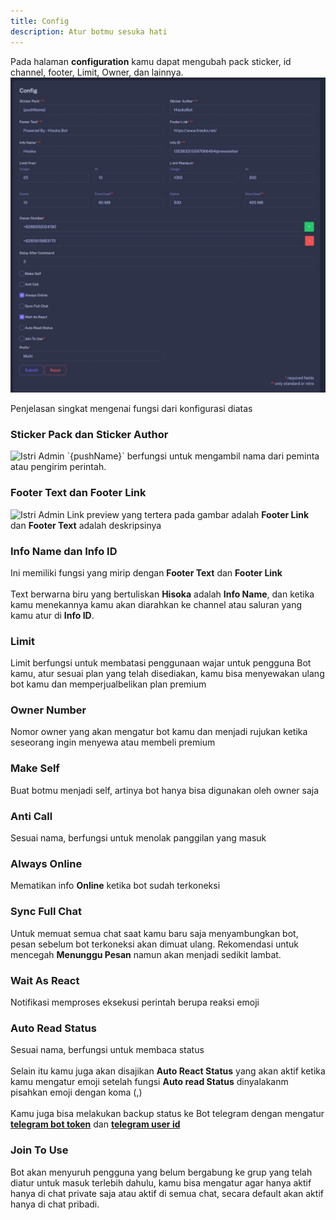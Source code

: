 ```yaml
---
title: Config
description: Atur botmu sesuka hati
---
```


Pada halaman **configuration** kamu dapat mengubah pack sticker, id channel, footer, Limit, Owner, dan lainnya.
![Config](../../../assets/dashboard/config.jpeg)

Penjelasan singkat mengenai fungsi dari konfigurasi diatas

### Sticker Pack dan Sticker Author
<img src="_image?href=/@fs/E:/hblog/src/assets/dashboard/sticker-pack.jpg&f=webp" alt="Istri Admin" width="300">
`{pushName}` berfungsi untuk mengambil nama dari peminta atau pengirim perintah.

### **Footer Text** dan **Footer Link**
<img src="_image?href=/@fs/E:/hblog/src/assets/dashboard/menu.jpg&f=webp" alt="Istri Admin" width="480"></img>
Link preview yang tertera pada gambar adalah **Footer Link** dan **Footer Text** adalah deskripsinya

### **Info Name** dan **Info ID**
Ini memiliki fungsi yang mirip dengan **Footer Text** dan **Footer Link**
</br></br>
Text berwarna biru yang bertuliskan **Hisoka** adalah **Info Name**, dan ketika kamu menekannya kamu akan diarahkan ke channel atau saluran yang kamu atur di **Info ID**.

### Limit
Limit berfungsi untuk membatasi penggunaan wajar untuk pengguna Bot kamu, atur sesuai plan yang telah disediakan, kamu bisa menyewakan ulang bot kamu dan memperjualbelikan plan premium

### Owner Number
Nomor owner yang akan mengatur bot kamu dan menjadi rujukan ketika seseorang ingin menyewa atau membeli premium

### Make Self
Buat botmu menjadi self, artinya bot hanya bisa digunakan oleh owner saja

### Anti Call
Sesuai nama, berfungsi untuk menolak panggilan yang masuk

### Always Online
Mematikan info **Online** ketika bot sudah terkoneksi

### Sync Full Chat
Untuk memuat semua chat saat kamu baru saja menyambungkan bot, pesan sebelum bot terkoneksi akan dimuat ulang. Rekomendasi untuk mencegah **Menunggu Pesan** namun akan menjadi sedikit lambat.

### Wait As React
Notifikasi memproses eksekusi perintah berupa reaksi emoji

### Auto Read Status
Sesuai nama, berfungsi untuk membaca status
</br></br>
Selain itu kamu juga akan disajikan **Auto React Status** yang akan aktif ketika kamu mengatur emoji setelah fungsi **Auto read Status** dinyalakanm pisahkan emoji dengan koma (,)
</br></br>
Kamu juga bisa melakukan backup status ke Bot telegram dengan mengatur [**telegram bot token**](https://t.me/BotFather) dan [**telegram user id**](https://t.me/getmyid_bot)

### Join To Use
Bot akan menyuruh pengguna yang belum bergabung ke grup yang telah diatur untuk masuk terlebih dahulu, kamu bisa mengatur agar hanya aktif hanya di chat private saja atau aktif di semua chat, secara default akan aktif hanya di chat pribadi.